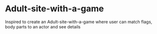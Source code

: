 # Adult-site-with-a-game
Inspired to create an Adult-site-with-a-game where user can match flags, body parts to an actor and see details
